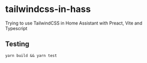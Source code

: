 # tailwindcss-in-hass
Trying to use TailwindCSS in Home Assistant with Preact, Vite and Typescript

## Testing
`yarn build && yarn test`
